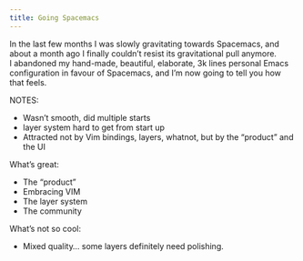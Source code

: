 ```yaml
---
title: Going Spacemacs
---
```


In the last few months I was slowly gravitating towards Spacemacs, and about a
month ago I finally couldn’t resist its gravitational pull anymore.  I abandoned
my hand-made, beautiful, elaborate, 3k lines personal Emacs configuration in
favour of Spacemacs, and I’m now going to tell you how that feels.

NOTES:

- Wasn’t smooth, did multiple starts
- layer system hard to get from start up
- Attracted not by Vim bindings, layers, whatnot, but by the “product” and the
  UI

What’s great:

- The “product”
- Embracing VIM
- The layer system
- The community

What’s not so cool:

- Mixed quality… some layers definitely need polishing.
